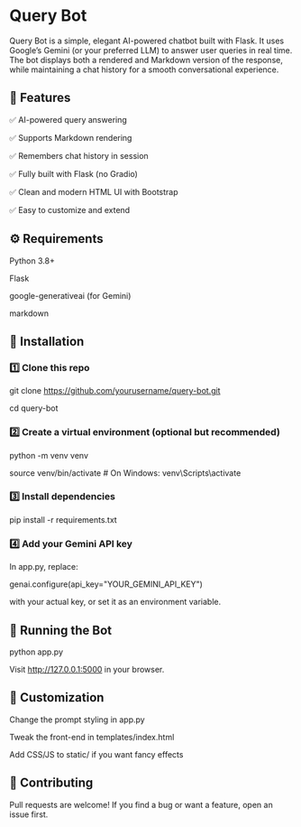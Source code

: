 # Query Bot
Query Bot is a simple, elegant AI-powered chatbot built with Flask. It uses Google’s Gemini (or your preferred LLM) to answer user queries in real time. The bot displays both a rendered and Markdown version of the response, while maintaining a chat history for a smooth conversational experience.

## 🚀 Features
✅ AI-powered query answering

✅ Supports Markdown rendering

✅ Remembers chat history in session

✅ Fully built with Flask (no Gradio)

✅ Clean and modern HTML UI with Bootstrap

✅ Easy to customize and extend

## ⚙️ Requirements
Python 3.8+

Flask

google-generativeai (for Gemini)

markdown

## 🧩 Installation
### 1️⃣ Clone this repo

git clone https://github.com/yourusername/query-bot.git

cd query-bot

### 2️⃣ Create a virtual environment (optional but recommended)

python -m venv venv

source venv/bin/activate  # On Windows: venv\Scripts\activate

### 3️⃣ Install dependencies

pip install -r requirements.txt

### 4️⃣ Add your Gemini API key

In app.py, replace:

genai.configure(api_key="YOUR_GEMINI_API_KEY")

with your actual key, or set it as an environment variable.

## 🚦 Running the Bot

python app.py

Visit http://127.0.0.1:5000 in your browser.

## 📝 Customization
Change the prompt styling in app.py

Tweak the front-end in templates/index.html

Add CSS/JS to static/ if you want fancy effects

## 🤝 Contributing
Pull requests are welcome!
If you find a bug or want a feature, open an issue first.
